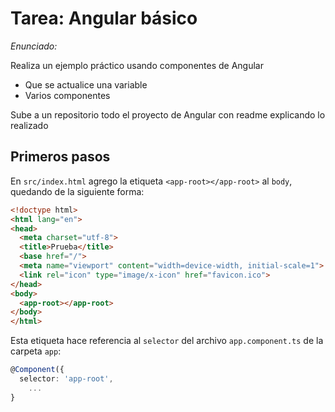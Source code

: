 #  Tarea: Angular básico

_Enunciado:_

Realiza un ejemplo práctico usando componentes de Angular

* Que se actualice una variable
* Varios componentes

Sube a un repositorio todo el proyecto de Angular con readme explicando lo realizado

## Primeros pasos

En `src/index.html` agrego la etiqueta `<app-root></app-root>` al `body`,
quedando de la siguiente forma:

```html
<!doctype html>
<html lang="en">
<head>
  <meta charset="utf-8">
  <title>Prueba</title>
  <base href="/">
  <meta name="viewport" content="width=device-width, initial-scale=1">
  <link rel="icon" type="image/x-icon" href="favicon.ico">
</head>
<body>
  <app-root></app-root>
</body>
</html>
```

Esta etiqueta hace referencia al `selector` del archivo
`app.component.ts` de la carpeta `app`:

```ts
@Component({
  selector: 'app-root',
    ...
}
```



